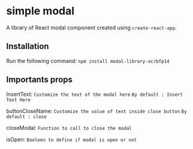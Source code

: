 # simple modal
A library of React modal component created using `create-react-app`.
## Installation
Run the following command:
`npm install modal-library-ocrbfp14`
## Importants props
InsertText:
`Customize the text of the modal here`
`By default : Insert Text Here`

buttonCloseName:
`Customize the value of text inside close button`
`By default : close`

closeModal:
`Function to call to close the modal`

isOpen:
`Booleen to define if modal is open or not`
